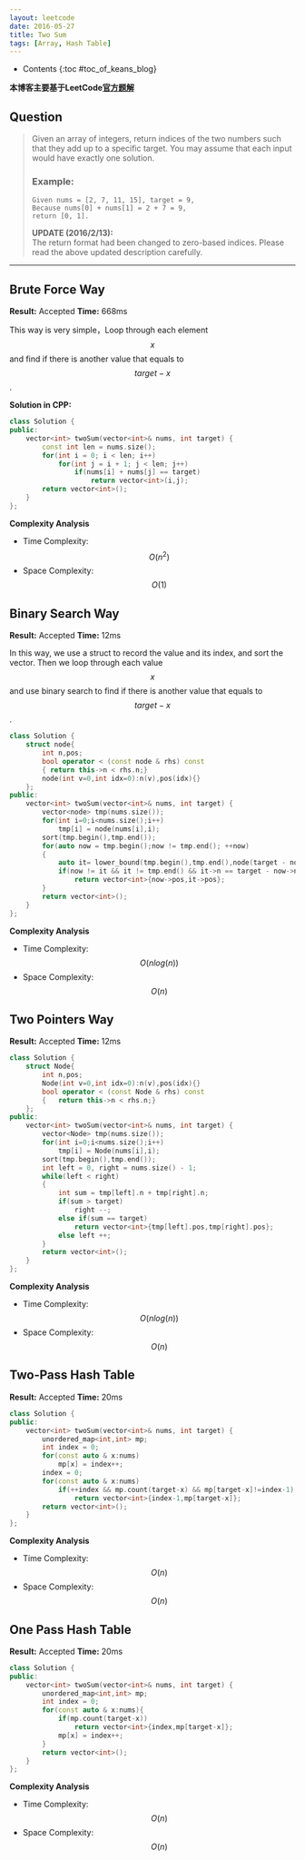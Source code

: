 ```yaml
---
layout: leetcode
date: 2016-05-27
title: Two Sum
tags: [Array, Hash Table]
---
```


* Contents
{:toc #toc_of_keans_blog}

**本博客主要基于LeetCode[官方题解](https://leetcode.com/articles/two-sum/)**

## Question

>Given an array of integers, return indices of the two numbers such that they add up to a specific target.
>You may assume that each input would have exactly one solution.
>
> ### Example:
>
>     Given nums = [2, 7, 11, 15], target = 9,
>     Because nums[0] + nums[1] = 2 + 7 = 9,
>     return [0, 1].
>
>  **UPDATE (2016/2/13):**<br/>
> The return format had been changed to zero-based indices. Please read the above updated description carefully.




***

## Brute Force Way

**Result:** Accepted   **Time:** 668ms

This way is very simple，Loop through each element $$x$$ and find if there is another value that equals to $$target−x$$.

**Solution in CPP:**

```cpp
class Solution {
public:
    vector<int> twoSum(vector<int>& nums, int target) {
        const int len = nums.size();
        for(int i = 0; i < len; i++)
            for(int j = i + 1; j < len; j++)
                if(nums[i] + nums[j] == target)
                    return vector<int>(i,j);
        return vector<int>();
    }
};
```

**Complexity Analysis**

- Time Complexity: $$O(n^2)$$
- Space Complexity: $$O(1)$$

## Binary Search Way

**Result:** Accepted **Time:** 12ms

In this way, we use a struct to record the value and its index, and sort the vector. Then we loop through each value $$x$$ and use binary search to find if there is another value that equals to $$target-x$$.

```cpp
class Solution {
    struct node{
        int n,pos;
        bool operator < (const node & rhs) const
        { return this->n < rhs.n;}
        node(int v=0,int idx=0):n(v),pos(idx){}
    };
public:
    vector<int> twoSum(vector<int>& nums, int target) {
        vector<node> tmp(nums.size());
        for(int i=0;i<nums.size();i++)
            tmp[i] = node(nums[i],i);
        sort(tmp.begin(),tmp.end());
        for(auto now = tmp.begin();now != tmp.end(); ++now)
        {
            auto it= lower_bound(tmp.begin(),tmp.end(),node(target - now->n));
            if(now != it && it != tmp.end() && it->n == target - now->n)
                return vector<int>{now->pos,it->pos};
        }
        return vector<int>();
    }
};
```
**Complexity Analysis**

- Time Complexity: $$O(nlog(n))$$
- Space Complexity: $$O(n)$$

## Two Pointers Way
**Result:**  Accepted  **Time:** 12ms

```cpp
class Solution {
    struct Node{
        int n,pos;
        Node(int v=0,int idx=0):n(v),pos(idx){}
        bool operator < (const Node & rhs) const
        {   return this->n < rhs.n;}
    };
public:
    vector<int> twoSum(vector<int>& nums, int target) {
        vector<Node> tmp(nums.size());
        for(int i=0;i<nums.size();i++)
            tmp[i] = Node(nums[i],i);
        sort(tmp.begin(),tmp.end());
        int left = 0, right = nums.size() - 1;
        while(left < right)
        {
            int sum = tmp[left].n + tmp[right].n;
            if(sum > target)
                right --;
            else if(sum == target)
                return vector<int>{tmp[left].pos,tmp[right].pos};
            else left ++;
        }
        return vector<int>();
    }
};
```

**Complexity Analysis**

- Time Complexity: $$O(nlog(n))$$
- Space Complexity: $$O(n)$$

## Two-Pass Hash Table

**Result:** Accepted **Time:** 20ms

```cpp
class Solution {
public:
    vector<int> twoSum(vector<int>& nums, int target) {
        unordered_map<int,int> mp;
        int index = 0;
        for(const auto & x:nums)
            mp[x] = index++;
        index = 0;
        for(const auto & x:nums)
            if(++index && mp.count(target-x) && mp[target-x]!=index-1)
                return vector<int>{index-1,mp[target-x]};
        return vector<int>();
    }
};
```
**Complexity Analysis**

- Time Complexity: $$O(n)$$
- Space Complexity: $$O(n)$$

## One Pass Hash Table
**Result:** Accepted **Time:** 20ms

```cpp
class Solution {
public:
    vector<int> twoSum(vector<int>& nums, int target) {
        unordered_map<int,int> mp;
        int index = 0;
        for(const auto & x:nums){
            if(mp.count(target-x))
                return vector<int>{index,mp[target-x]};
            mp[x] = index++;
        }
        return vector<int>();
    }
};
```

**Complexity Analysis**

- Time Complexity: $$O(n)$$
- Space Complexity: $$O(n)$$
